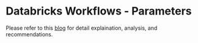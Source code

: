 # Databricks Workflows - Parameters 

Please refer to this [blog]() for detail explaination, analysis, and recommendations. 